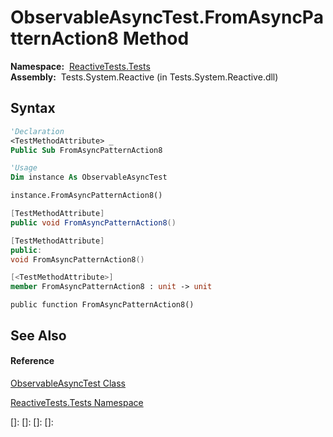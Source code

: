 # ObservableAsyncTest.FromAsyncPatternAction8 Method

**Namespace:**  [ReactiveTests.Tests](ReactiveTests.Tests\ReactiveTests.Tests.md)  
**Assembly:**  Tests.System.Reactive (in Tests.System.Reactive.dll)

## Syntax

```vb
'Declaration
<TestMethodAttribute> _
Public Sub FromAsyncPatternAction8
```

```vb
'Usage
Dim instance As ObservableAsyncTest

instance.FromAsyncPatternAction8()
```

```csharp
[TestMethodAttribute]
public void FromAsyncPatternAction8()
```

```c++
[TestMethodAttribute]
public:
void FromAsyncPatternAction8()
```

```fsharp
[<TestMethodAttribute>]
member FromAsyncPatternAction8 : unit -> unit 
```

```jscript
public function FromAsyncPatternAction8()
```

## See Also

#### Reference

[ObservableAsyncTest Class](ObservableAsyncTest\ObservableAsyncTest.md)

[ReactiveTests.Tests Namespace](ReactiveTests.Tests\ReactiveTests.Tests.md)

[]: 
[]: 
[]: 
[]: 